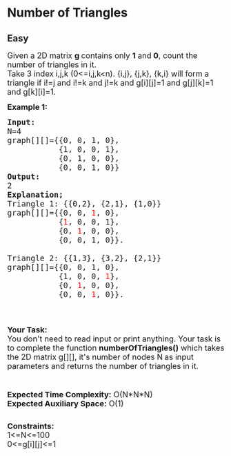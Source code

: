 # Number of Triangles
## Easy
<div class="problems_problem_content__Xm_eO"><p><span style="font-size:18px">Given a 2D matrix <strong>g </strong>contains only <strong>1</strong> and<strong> 0</strong>, count the number of triangles in it.<br>
Take 3 index i,j,k (0&lt;=i,j,k&lt;n). {i,j}, {j,k}, {k,i} will form a triangle if&nbsp;i!=j and&nbsp;i!=k and j!=k and g[i][j]=1 and g[j][k]=1 and g[k][i]=1.</span></p>

<p><strong><span style="font-size:18px">Example 1:</span></strong></p>

<pre><span style="font-size:18px"><strong>Input:</strong>
N=4
graph[][]={{0, 0, 1, 0}, 
           {1, 0, 0, 1},
&nbsp;          {0, 1, 0, 0}, 
&nbsp;          {0, 0, 1, 0}}
<strong>Output:</strong>
2
<strong>Explanation;
</strong>Triangle 1: {{0,2}, {2,1}, {1,0}}
graph[][]={{0, 0, <span style="color:#FF0000">1</span>, 0},
           {<span style="color:#FF0000">1</span>, 0, 0, 1},
&nbsp;          {0, <span style="color:#FF0000">1</span>, 0, 0},
&nbsp;          {0, 0, 1, 0}}.  

Triangle 2: {{1,3}, {3,2}, {2,1}}
graph[][]={{0, 0, 1, 0},
           {1, 0, 0, <span style="color:#FF0000">1</span>},
&nbsp;          {0, <span style="color:#FF0000">1</span>, 0, 0},
&nbsp;          {0, 0, <span style="color:#FF0000">1</span>, 0}}. 
</span>
</pre>

<p>&nbsp;</p>

<p><span style="font-size:18px"><strong>Your Task:</strong><br>
You don't need to read input or print anything. Your task is to complete the function <strong>numberOfTriangles()</strong>&nbsp;which takes the 2D matrix&nbsp;g[][], it's number of nodes&nbsp;N<strong>&nbsp;</strong>as input parameters&nbsp;and returns the number of triangles in it.</span></p>

<p>&nbsp;</p>

<p><span style="font-size:18px"><strong>Expected Time Complexity:</strong>&nbsp;O(N*N*N)<br>
<strong>Expected Auxiliary Space:</strong>&nbsp;O(1)</span><br>
&nbsp;</p>

<p><span style="font-size:18px"><strong>Constraints:</strong><br>
1&lt;=N&lt;=100<br>
0&lt;=g[i][j]&lt;=1</span></p>
</div>